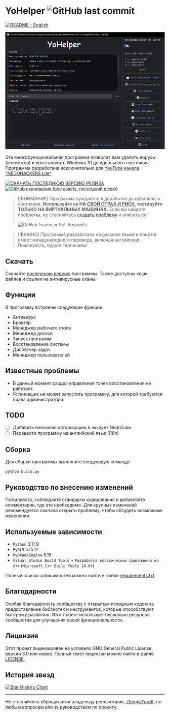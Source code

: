 # YoHelper ![GitHub last commit](https://img.shields.io/github/last-commit/ZhenyaYoratt/YoHelper?style=flat-square)

[![README - English](https://img.shields.io/badge/README-English-blue)
](https://github.com/ZhenyaYoratt/YoHelper/blob/main/README.md)

![Изображение YoHelper](/docs/images/main_window.png)

Эта многофункциональная программа позволит вам удалить вирусы (возможно) и восстановить Windows 10 до идеального состояния. Программа разработана исключительно для [YouTube канала "NEDOHACKERS Lite"](https://youtube.com/@nedohackerslite).

[![СКАЧАТЬ ПОСЛЕДНЮЮ ВЕРСИЮ РЕЛИЗА](https://img.shields.io/badge/СКАЧАТЬ_ПОСЛЕДНЮЮ_ВЕРСИЮ-%231d7c15?style=for-the-badge&logo=github)](https://github.com/ZhenyaYoratt/YoHelper/releases) [![GitHub скачивания (все assets, последний резиз)](https://img.shields.io/github/downloads-pre/ZhenyaYoratt/YoHelper/latest/total?style=flat-square)](https://github.com/ZhenyaYoratt/YoHelper/releases/)

> [!ВНИМАНИЕ]
> Программа нуждается в доработке до идеального состояния. **Используйте ее НА <ins>СВОЙ СТРАХ И РИСК</ins>, тестируйте ТОЛЬКО НА ВИРТУАЛЬНЫХ МАШИНАХ.** Если вы найдете проблемы, не стесняйтесь [создать проблему](/issues) и описать ее!
> 
> ![GitHub Issues or Pull Requests](https://img.shields.io/github/issues/ZhenyaYoratt/YoHelper?style=flat-square)

> [!ВАЖНО]
> Программа разработана на русском языке и пока не имеет международного перевода, включая английский. Пожалуйста, будьте терпеливы!

## Скачать
Скачайте [последнюю версию](https://github.com/ZhenyaYoratt/YoHelper/releases) программы. Также доступны хеши файлов и ссылки на антивирусные сканы.

## Функции
В программу встроены следующие функции:
- Антивирус
- Браузер
- Менеджер рабочего стола
- Менеджер дисков
- Запуск программ
- Восстановление системы
- Диспетчер задач
- Менеджер пользователей

## Известные проблемы
- В данный момент раздел управления точек восстановления не работает.
- Установщик не может запустить программу, для которой требуются права администратора.
<!-- В данный момент проблем нет. Если вы найдете проблемы, не стесняйтесь [создать проблему](github.com/ZhenyaYoratt/YoHelper/issues) и описать ее.-->

## TODO
- [ ] Добавить внешнюю авторизацию в аккаунт NedoTube
- [ ] Перевести программу на английский язык (i18n)

## Сборка
Для сборки программы выполните следующую команду:
```
python build.py
```

## Руководство по внесению изменений
Пожалуйста, соблюдайте стандарты кодирования и добавляйте комментарии, где это необходимо. Для крупных изменений рекомендуется сначала открыть проблему, чтобы обсудить возможные изменения.

## Используемые зависимости
- `Python` 3.11.9
- `PyQt5` 5.15.11
- `PyQtWebEngine` 5.15
- `Visual Studio Build Tools` + `Разработка классических приложений на C++` (`Microsoft C++ Build Tools 14.0+`)

Полный список зависимостей можно найти в файле [requirements.txt](requirements.txt).

## Благодарности
Особая благодарность сообществу с открытым исходным кодом за предоставление библиотек и инструментов, которые способствуют быстрому развитию. Этот проект использует несколько ресурсов сообщества для улучшения своей функциональности.

## Лицензия
Этот проект лицензирован на условиях GNU General Public License версии 3.0 или новее. Полный текст лицензии можно найти в файле [LICENSE](LICENSE).

## История звезд
<a href="https://star-history.com/#ZhenyaYoratt/YoHelper&Date">
 <picture>
    <source media="(prefers-color-scheme: dark)" srcset="https://api.star-history.com/svg?repos=ZhenyaYoratt/YoHelper&type=Date&theme=dark" />
    <source media="(prefers-color-scheme: light)" srcset="https://api.star-history.com/svg?repos=ZhenyaYoratt/YoHelper&type=Date" />
    <img alt="Star History Chart" src="https://api.star-history.com/svg?repos=ZhenyaYoratt/YoHelper&type=Date" />
 </picture>
</a>

---

Не стесняйтесь обращаться к владельцу репозитория, [ZhenyaYoratt](https://github.com/ZhenyaYoratt), по любым вопросам или за руководством по проекту.